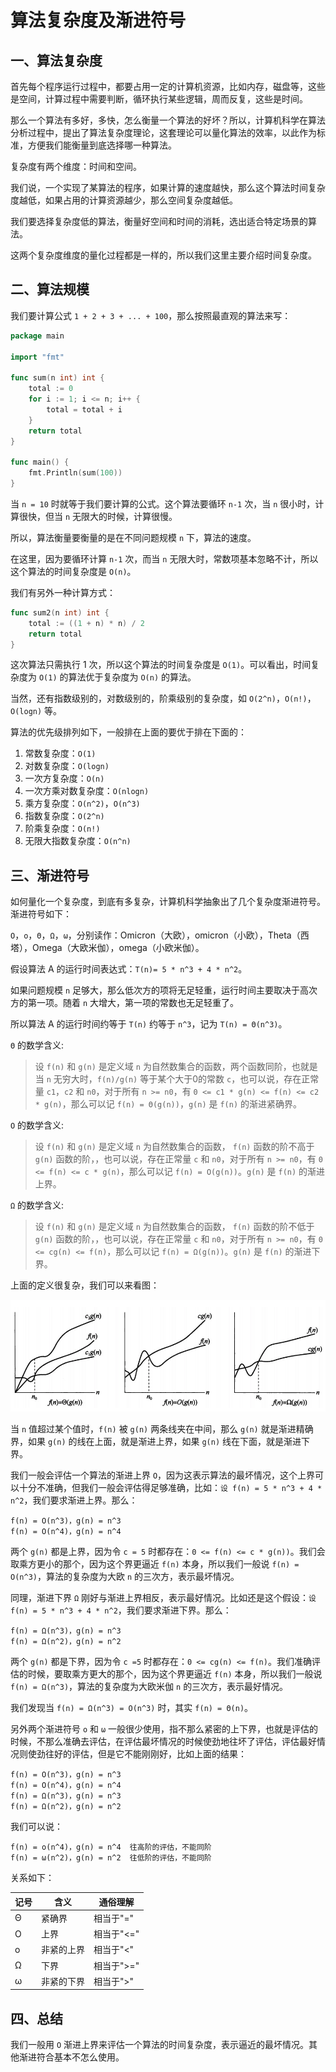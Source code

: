 # 算法复杂度及渐进符号

## 一、算法复杂度

首先每个程序运行过程中，都要占用一定的计算机资源，比如内存，磁盘等，这些是空间，计算过程中需要判断，循环执行某些逻辑，周而反复，这些是时间。

那么一个算法有多好，多快，怎么衡量一个算法的好坏？所以，计算机科学在算法分析过程中，提出了算法复杂度理论，这套理论可以量化算法的效率，以此作为标准，方便我们能衡量到底选择哪一种算法。

复杂度有两个维度：时间和空间。

我们说，一个实现了某算法的程序，如果计算的速度越快，那么这个算法时间复杂度越低，如果占用的计算资源越少，那么空间复杂度越低。

我们要选择复杂度低的算法，衡量好空间和时间的消耗，选出适合特定场景的算法。

这两个复杂度维度的量化过程都是一样的，所以我们这里主要介绍时间复杂度。

## 二、算法规模

我们要计算公式 `1 + 2 + 3 + ... + 100`，那么按照最直观的算法来写：

```go
package main

import "fmt"

func sum(n int) int {
	total := 0
	for i := 1; i <= n; i++ {
		total = total + i
	}
	return total
}

func main() {
	fmt.Println(sum(100))
}
```

当 `n = 10` 时就等于我们要计算的公式。这个算法要循环 `n-1` 次，当 `n` 很小时，计算很快，但当 `n` 无限大的时候，计算很慢。

所以，算法衡量要衡量的是在不同问题规模 `n` 下，算法的速度。

在这里，因为要循环计算 `n-1` 次，而当 `n` 无限大时，常数项基本忽略不计，所以这个算法的时间复杂度是 `O(n)`。

我们有另外一种计算方式：

```go
func sum2(n int) int {
	total := ((1 + n) * n) / 2
	return total
}
```

这次算法只需执行 1 次，所以这个算法的时间复杂度是 `O(1)`。可以看出，时间复杂度为 `O(1)` 的算法优于复杂度为 `O(n)` 的算法。

当然，还有指数级别的，对数级别的，阶乘级别的复杂度，如 `O(2^n)`，`O(n!)`，`O(logn)` 等。

算法的优先级排列如下，一般排在上面的要优于排在下面的：


1. 常数复杂度：`O(1)`
2. 对数复杂度：`O(logn)`
3. 一次方复杂度：`O(n)`
2. 一次方乘对数复杂度：`O(nlogn)`
3. 乘方复杂度：`O(n^2)`，`O(n^3)`
4. 指数复杂度：`O(2^n)`
5. 阶乘复杂度：`O(n!)`
5. 无限大指数复杂度：`O(n^n)`


## 三、渐进符号

如何量化一个复杂度，到底有多复杂，计算机科学抽象出了几个复杂度渐进符号。渐进符号如下：

`O`，`ο`，`Θ`，`Ω`，`ω`，分别读作：Omicron（大欧），omicron（小欧），Theta（西塔），Omega（大欧米伽），omega（小欧米伽）。

假设算法 A 的运行时间表达式：`T(n)= 5 * n^3 + 4 * n^2`。

如果问题规模 `n` 足够大，那么低次方的项将无足轻重，运行时间主要取决于高次方的第一项。随着 `n` 大增大，第一项的常数也无足轻重了。

所以算法 A 的运行时间约等于 `T(n)` 约等于 `n^3`，记为 `T(n) = Θ(n^3)`。

`Θ` 的数学含义:

>设 `f(n)` 和 `g(n)` 是定义域 `n` 为自然数集合的函数，两个函数同阶，也就是当 `n` 无穷大时，`f(n)/g(n)` 等于某个大于0的常数 `c`，也可以说，存在正常量 `c1`，`c2` 和 `n0`，对于所有 `n >= n0`，有 `0 <= c1 * g(n) <= f(n) <= c2 * g(n)`，那么可以记 `f(n) = Θ(g(n))`，`g(n)` 是 `f(n)` 的渐进紧确界。

`O` 的数学含义:

>设 `f(n)` 和 `g(n)` 是定义域 `n` 为自然数集合的函数， `f(n)` 函数的阶不高于 `g(n)` 函数的阶，，也可以说，存在正常量 `c` 和 `n0`，对于所有 `n >= n0`，有 `0 <= f(n) <= c * g(n)`，那么可以记 `f(n) = O(g(n))`。`g(n)` 是 `f(n)` 的渐进上界。

`Ω` 的数学含义:

>设 `f(n)` 和 `g(n)` 是定义域 `n` 为自然数集合的函数， `f(n)` 函数的阶不低于 `g(n)` 函数的阶，，也可以说，存在正常量 `c` 和 `n0`，对于所有 `n >= n0`，有 `0 <= cg(n) <= f(n)`，那么可以记 `f(n) = Ω(g(n))`。`g(n)` 是 `f(n)` 的渐进下界。

上面的定义很复杂，我们可以来看图：

![degree.png](degree.png)

当 `n` 值超过某个值时，`f(n)` 被 `g(n)` 两条线夹在中间，那么 `g(n)` 就是渐进精确界，如果 `g(n)` 的线在上面，就是渐进上界，如果 `g(n)` 线在下面，就是渐进下界。

我们一般会评估一个算法的渐进上界 `O`，因为这表示算法的最坏情况，这个上界可以十分不准确，但我们一般会评估得足够准确，比如：`设 f(n) = 5 * n^3 + 4 * n^2`，我们要求渐进上界。那么：

```
f(n) = O(n^3)，g(n) = n^3
f(n) = O(n^4)，g(n) = n^4
```

两个 `g(n)` 都是上界，因为令 `c = 5` 时都存在：`0 <= f(n) <= c * g(n))`。我们会取乘方更小的那个，因为这个界更逼近 `f(n)` 本身，所以我们一般说 `f(n) = O(n^3)`，算法的复杂度为大欧 `n` 的三次方，表示最坏情况。

同理，渐进下界 `Ω` 刚好与渐进上界相反，表示最好情况。比如还是这个假设：`设 f(n) = 5 * n^3 + 4 * n^2`，我们要求渐进下界。那么：

```
f(n) = Ω(n^3)，g(n) = n^3
f(n) = Ω(n^2)，g(n) = n^2
```

两个 `g(n)` 都是下界，因为令 `c =5` 时都存在：`0 <= cg(n) <= f(n)`。我们准确评估的时候，要取乘方更大的那个，因为这个界更逼近 `f(n)` 本身，所以我们一般说 `f(n) = Ω(n^3)`，算法的复杂度为大欧米伽 `n` 的三次方，表示最好情况。

我们发现当 `f(n) = Ω(n^3) = O(n^3)` 时，其实 `f(n) = Θ(n)`。

另外两个渐进符号 `ο` 和 `ω` 一般很少使用，指不那么紧密的上下界，也就是评估的时候，不那么准确去评估，在评估最坏情况的时候使劲地往坏了评估，评估最好情况则使劲往好的评估，但是它不能刚刚好，比如上面的结果：

```
f(n) = O(n^3)，g(n) = n^3
f(n) = O(n^4)，g(n) = n^4
f(n) = Ω(n^3)，g(n) = n^3
f(n) = Ω(n^2)，g(n) = n^2
```

我们可以说：

```
f(n) = ο(n^4)，g(n) = n^4  往高阶的评估，不能同阶
f(n) = ω(n^2)，g(n) = n^2  往低阶的评估，不能同阶
```


关系如下：

| 记号 | 含义 | 通俗理解
| ---- | ---- | ---- |
| Θ | 紧确界 | 相当于"=" |
| O | 上界 | 相当于"<=" | 
| ο | 非紧的上界 | 相当于"<" |
| Ω | 下界 | 相当于">=" |
| ω | 非紧的下界 | 相当于">" |


## 四、总结

我们一般用 `O` 渐进上界来评估一个算法的时间复杂度，表示逼近的最坏情况。其他渐进符合基本不怎么使用。